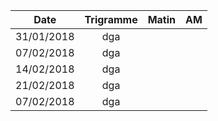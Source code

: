 |Date | Trigramme | Matin  | AM  |
|-----|:---------:|:------:|:---:|
| 31/01/2018 | dga |       |     |
| 07/02/2018 | dga |       |     |
| 14/02/2018 | dga |       |     |
| 21/02/2018 | dga |       |     |
| 07/02/2018 | dga |       |     |
